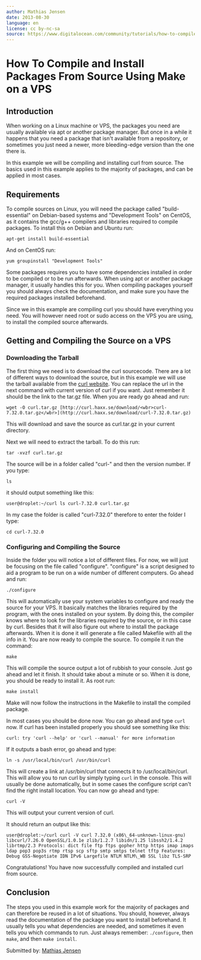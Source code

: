 ```yaml
---
author: Mathias Jensen
date: 2013-08-30
language: en
license: cc by-nc-sa
source: https://www.digitalocean.com/community/tutorials/how-to-compile-and-install-packages-from-source-using-make-on-a-vps
---
```


# How To Compile and Install Packages From Source Using Make on a VPS

## Introduction

When working on a Linux machine or VPS, the packages you need are usually available via apt or another package manager. But once in a while it happens that you need a package that isn't available from a repository, or sometimes you just need a newer, more bleeding-edge version than the one there is.

In this example we will be compiling and installing curl from source. The basics used in this example applies to the majority of packages, and can be applied in most cases.

## Requirements

To compile sources on Linux, you will need the package called "build-essential" on Debian-based systems and "Development Tools" on CentOS, as it contains the gcc/g++ compilers and libraries required to compile packages. To install this on Debian and Ubuntu run:

    apt-get install build-essential

And on CentOS run:

    yum groupinstall "Development Tools"

Some packages requires you to have some dependencies installed in order to be compiled or to be run afterwards. When using apt or another package manager, it usually handles this for you. When compiling packages yourself you should always check the documentation, and make sure you have the required packages installed beforehand.

Since we in this example are compiling curl you should have everything you need. You will however need root or sudo access on the VPS you are using, to install the compiled source afterwards.

## Getting and Compiling the Source on a VPS

### Downloading the Tarball

The first thing we need is to download the curl sourcecode. There are a lot of different ways to download the source, but in this example we will use the tarball available from the [curl website](http://curl.haxx.se/download.html). You can replace the url in the next command with current version of curl if you want. Just remember it should be the link to the tar.gz file. When you are ready go ahead and run:

    wget -O curl.tar.gz [http://curl.haxx.se/download/<wbr>curl-7.32.0.tar.gz</wbr>](http://curl.haxx.se/download/curl-7.32.0.tar.gz)

This will download and save the source as curl.tar.gz in your current directory.

Next we will need to extract the tarball. To do this run:

    tar -xvzf curl.tar.gz

The source will be in a folder called "curl-" and then the version number. If you type:

    ls

 it should output something like this: 

    user@droplet:~/curl ls curl-7.32.0 curl.tar.gz 

In my case the folder is called "curl-7.32.0" therefore to enter the folder I type:

    cd curl-7.32.0

### Configuring and Compiling the Source

Inside the folder you will notice a lot of different files. For now, we will just be focusing on the file called "configure". "configure" is a script designed to aid a program to be run on a wide number of different computers. Go ahead and run:

    ./configure

This will automatically use your system variables to configure and ready the source for your VPS. It basically matches the libraries required by the program, with the ones installed on your system. By doing this, the compiler knows where to look for the libraries required by the source, or in this case by curl. Besides that it will also figure out where to install the package afterwards. When it is done it will generate a file called Makefile with all the info in it. You are now ready to compile the source. To compile it run the command:

    make

This will compile the source output a lot of rubbish to your console. Just go ahead and let it finish. It should take about a minute or so. When it is done, you should be ready to install it. As root run:

    make install

Make will now follow the instructions in the Makefile to install the compiled package.

In most cases you should be done now. You can go ahead and type `curl` now. If curl has been installed properly you should see something like this:

    curl: try 'curl --help' or 'curl --manual' for more information

If it outputs a bash error, go ahead and type:

    ln -s /usr/local/bin/curl /usr/bin/curl

This will create a link at /usr/bin/curl that connects it to /usr/local/bin/curl. This will allow you to run curl by simply typing `curl` in the console. This will usually be done automatically, but in some cases the configure script can't find the right install location. You can now go ahead and type:

    curl -V

This will output your current version of curl.

It should return an output like this:

    user@droplet:~/curl curl -V curl 7.32.0 (x86\_64-unknown-linux-gnu) libcurl/7.26.0 OpenSSL/1.0.1e zlib/1.2.7 libidn/1.25 libssh2/1.4.2 librtmp/2.3 Protocols: dict file ftp ftps gopher http https imap imaps ldap pop3 pop3s rtmp rtsp scp sftp smtp smtps telnet tftp Features: Debug GSS-Negotiate IDN IPv6 Largefile NTLM NTLM\_WB SSL libz TLS-SRP 

Congratulations! You have now successfully compiled and installed curl from source.

## Conclusion

The steps you used in this example work for the majority of packages and can therefore be reused in a lot of situations. You should, however, always read the documentation of the package you want to install beforehand. It usually tells you what dependencies are needed, and sometimes it even tells you which commands to run. Just always remember: `./configure`, then `make`, and then `make install`.

Submitted by: [Mathias Jensen](http://mjdk.dk)
